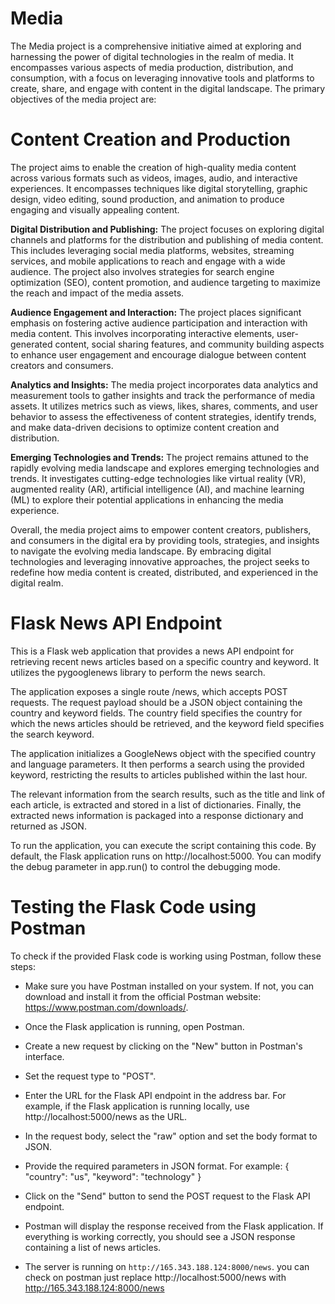 # Media
The  Media project is a comprehensive initiative aimed at exploring and harnessing the power of digital technologies in the realm of media. It encompasses various aspects of  media production, distribution, and consumption, with a focus on leveraging innovative tools and platforms to create, share, and engage with content in the digital landscape.
The primary objectives of the media project are:

# Content Creation and Production
The project aims to enable the creation of high-quality media content across various formats such as videos, images, audio, and interactive experiences. It encompasses techniques like digital storytelling, graphic design, video editing, sound production, and animation to produce engaging and visually appealing content.

**Digital Distribution and Publishing:**
The project focuses on exploring digital channels and platforms for the distribution and publishing of media content. This includes leveraging social media platforms, websites, streaming services, and mobile applications to reach and engage with a wide audience. The project also involves strategies for search engine optimization (SEO), content promotion, and audience targeting to maximize the reach and impact of the media assets.

**Audience Engagement and Interaction:** 
The project places significant emphasis on fostering active audience participation and interaction with media content. This involves incorporating interactive elements, user-generated content, social sharing features, and community building aspects to enhance user engagement and encourage dialogue between content creators and consumers.

**Analytics and Insights:** 
The media project incorporates data analytics and measurement tools to gather insights and track the performance of media assets. It utilizes metrics such as views, likes, shares, comments, and user behavior to assess the effectiveness of content strategies, identify trends, and make data-driven decisions to optimize content creation and distribution.

**Emerging Technologies and Trends:** 
The project remains attuned to the rapidly evolving media landscape and explores emerging technologies and trends. It investigates cutting-edge technologies like virtual reality (VR), augmented reality (AR), artificial intelligence (AI), and machine learning (ML) to explore their potential applications in enhancing the media experience.

Overall, the media project aims to empower content creators, publishers, and consumers in the digital era by providing tools, strategies, and insights to navigate the evolving media landscape. By embracing digital technologies and leveraging innovative approaches, the project seeks to redefine how media content is created, distributed, and experienced in the digital realm.

# Flask News API Endpoint

This is a Flask web application that provides a news API endpoint for retrieving recent news articles based on a specific country and keyword. It utilizes the pygooglenews library to perform the news search.

The application exposes a single route /news, which accepts POST requests. The request payload should be a JSON object containing the country and keyword fields. The country field specifies the country for which the news articles should be retrieved, and the keyword field specifies the search keyword.

The application initializes a GoogleNews object with the specified country and language parameters. It then performs a search using the provided keyword, restricting the results to articles published within the last hour.

The relevant information from the search results, such as the title and link of each article, is extracted and stored in a list of dictionaries. Finally, the extracted news information is packaged into a response dictionary and returned as JSON.

To run the application, you can execute the script containing this code. By default, the Flask application runs on http://localhost:5000. You can modify the debug parameter in app.run() to control the debugging mode.

# Testing the Flask Code using Postman

To check if the provided Flask code is working using Postman, follow these steps:

* Make sure you have Postman installed on your system. If not, you can download and install it from the official Postman website: https://www.postman.com/downloads/.

* Once the Flask application is running, open Postman.

* Create a new request by clicking on the "New" button in Postman's interface.

* Set the request type to "POST".

* Enter the URL for the Flask API endpoint in the address bar. For example, if the Flask application is running locally, use http://localhost:5000/news as the URL.

* In the request body, select the "raw" option and set the body format to JSON.

* Provide the required parameters in JSON format. For example:
{
  "country": "us",
  "keyword": "technology"
}
* Click on the "Send" button to send the POST request to the Flask API endpoint.

* Postman will display the response received from the Flask application. If everything is working correctly, you should see a JSON response containing a list of news articles.
* The server is running on `http://165.343.188.124:8000/news`. you can check on postman just replace  http://localhost:5000/news with http://165.343.188.124:8000/news







